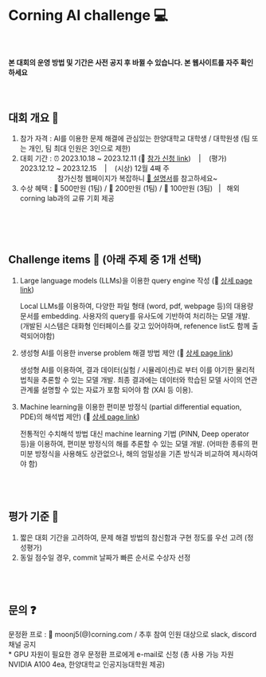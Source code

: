 # Corning AI challenge 💻
<br/>

#### 본 대회의 운영 방법 및 기간은 사전 공지 후 바뀔 수 있습니다. 본 웹사이트를 자주 확인하세요 
<br/>


## 대회 개요 💬
1. 참가 자격 : AI를 이용한 문제 해결에 관심있는 한양대학교 대학생 / 대학원생 (팀 또는 개인, 팀 최대 인원은 3인으로 제한)
1. 대회 기간 : ⏰ 2023.10.18 ~ 2023.12.11 (🔗 [참가 신청 link](https://recruit.incruit.com/corning/job/2310100017))  &nbsp;&nbsp; | &nbsp;&nbsp;  (평가) 2023.12.12 ~ 2023.12.15 &nbsp;&nbsp; | &nbsp;&nbsp; (시상) 12월 4째 주 <br/>&nbsp;&nbsp;&nbsp;&nbsp;&nbsp;&nbsp;&nbsp;&nbsp;&nbsp;&nbsp;&nbsp;&nbsp;&nbsp;&nbsp;&nbsp;&nbsp;&nbsp;&nbsp;&nbsp;참가신청 웹페이지가 복잡하니 [🔗 설명서](https://github.com/corning-ai-challenge/signup)를 참고하세요~<br/>
1. 수상 혜택 : 🥇 500만원 (1팀) / 🥈 200만원 (1팀) / 🥉 100만원 (3팀) &nbsp;&nbsp;|&nbsp;&nbsp; 해외 corning lab과의 교류 기회 제공<br/>
<br/><br/><br/><br/>

## Challenge items 🏃 (아래 주제 중 1개 선택)
1. Large language models (LLMs)을 이용한 query engine 작성 (🔗 [상세 page link](https://github.com/corning-ai-challenge/item1.git))

   Local LLMs를 이용하여, 다양한 파일 형태 (word, pdf, webpage 등)의 대용량 문서를 embedding. 사용자의 query를 유사도에 기반하여 처리하는 모델 개발. (개발된 시스템은 대화형 인터페이스를 갖고 있어야하며, refenence list도 함께 출력되어야함)

2. 생성형 AI를 이용한 inverse problem 해결 방법 제안 (🔗 [상세 page link](https://github.com/corning-ai-challenge/item2.git))
   
   생성형 AI를 이용하여, 결과 데이터(실험 / 시뮬레이션)로 부터 이를 야기한 물리적 법칙을 추론할 수 있는 모델 개발. 최종 결과에는 데이터와 학습된 모델 사이의 연관 관계룰 설명할 수 있는 자료가 포함 되어야 함 (XAI 등 이용).

3. Machine learning을 이용한 편미분 방정식 (partial differential equation, PDE)의 해석법 제안) (🔗 [상세 page link](https://github.com/corning-ai-challenge/item3.git))
   
   전통적인 수치해석 방법 대신 machine learning 기법 (PINN, Deep operator 등)을 이용하여, 편미분 방정식의 해를 추론할 수 있는 모델 개발. (어떠한 종류의 편미분 방정식을 사용해도 상관없으나, 해의 엄밀성을 기존 방식과 비교하여 제시하여야 함)
<br/><br/><br/><br/>


## 평가 기준 📝
1. 짧은 대회 기간을 고려하여, 문제 해결 방법의 참신함과 구현 정도를 우선 고려 (정성평가)
2. 동일 점수일 경우, commit 날짜가 빠른 순서로 수상자 선정
<br/><br/><br/><br/>


## 문의 ❓
문정환 프로 : 📧 moonj5(@)corning.com / 추후 참여 인원 대상으로 slack, discord 채널 공지
<br/> * GPU 자원이 필요한 경우 문정환 프로에게 e-mail로 신청 (총 사용 가능 자원 NVIDIA A100 4ea, 한양대학교 인공지능대학원 제공)


